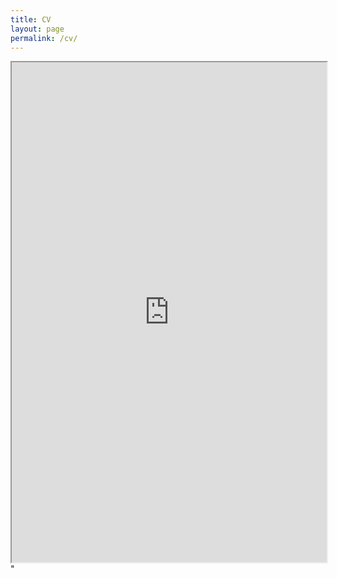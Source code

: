```yaml
---
title: CV
layout: page
permalink: /cv/
---
```


<iframe src="https://drive.google.com/file/d/1vrvEL4zz9KcEmVlxm_FhcDGC5_CHjPmw/preview" width="100%" height="800em"></iframe>
"
